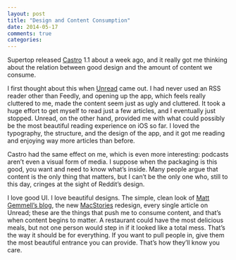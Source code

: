 ```yaml
---
layout: post
title: "Design and Content Consumption"
date: 2014-05-17
comments: true
categories: 
---
```

Supertop released [Castro](http://castro.fm/) 1.1 about a week ago, and it really got me thinking about the relation between good design and the amount of content we consume.

<!-- more -->

I first thought about this when [Unread](http://supertop.co/unread) came out. I had never used an RSS reader other than Feedly, and opening up the app, which feels really cluttered to me, made the content seem just as ugly and cluttered. It took a huge effort to get myself to read just a few articles, and I eventually just stopped. Unread, on the other hand, provided me with what could possibly be the most beautiful reading experience on iOS so far. I loved the typography, the structure, and the design of the app, and it got me reading and enjoying way more articles than before.

Castro had the same effect on me, which is even more interesting: podcasts aren’t even a visual form of media. I suppose when the packaging is this good, you want and need to know what’s inside. Many people argue that content is the only thing that matters, but I can’t be the only one who, still to this day, cringes at the sight of Reddit’s design.

I love good UI. I love beautiful designs. The simple, clean look of [Matt Gemmell’s blog](http://mattgemmell.com/), the new [MacStories](http://macstories.net/) redesign, every single article on Unread; these are the things that push me to consume content, and that’s when content begins to matter. A restaurant could have the most delicious meals, but not one person would step in if it looked like a total mess. That’s the way it should be for everything. If you want to pull people in, give them the most beautiful entrance you can provide. That’s how they’ll know you care.